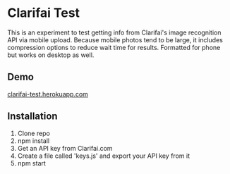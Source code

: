 # Clarifai Test
This is an experiment to test getting info from Clarifai's image recognition API via mobile upload. Because mobile photos tend to be large, it includes compression options to reduce wait time for results. Formatted for phone but works on desktop as well.

## Demo
[clarifai-test.herokuapp.com](https://clarifai-test.herokuapp.com/)

## Installation
1. Clone repo
2. npm install
3. Get an API key from Clarifai.com
4. Create a file called 'keys.js' and export your API key from it
5. npm start
